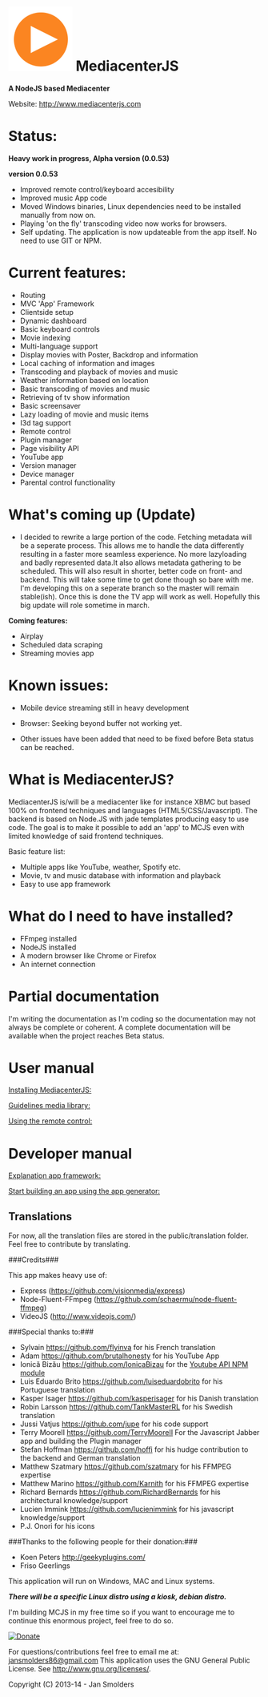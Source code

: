 ![logo](/public/core/css/img/logo.png) MediacenterJS
=============

__A NodeJS based Mediacenter__ 

Website: http://www.mediacenterjs.com

Status: 
=======

__Heavy work in progress, Alpha version (0.0.53)__

__version 0.0.53__

* Improved remote control/keyboard accesibility 
* Improved music App code
* Moved Windows binaries, Linux dependencies need to be installed manually from now on.
* Playing 'on the fly' transcoding video now works for browsers.
* Self updating. The application is now updateable from the app itself. No need to use GIT or NPM.
		
Current features:
===========

* Routing
* MVC 'App' Framework
* Clientside setup
* Dynamic dashboard
* Basic keyboard controls
* Movie indexing
* Multi-language support
* Display movies with Poster, Backdrop and information 
* Local caching of information and images
* Transcoding and playback of movies and music
* Weather information based on location
* Basic transcoding of movies and music
* Retrieving of tv show information
* Basic screensaver
* Lazy loading of movie and music items
* I3d tag support
* Remote control
* Plugin manager
* Page visibility API
* YouTube app
* Version manager
* Device manager
* Parental control functionality

What's coming up (Update)
==================
* I decided to rewrite a large portion of the code. Fetching metadata will be a seperate process. This allows me to handle the data differently resulting in a faster more seamless experience. No more lazyloading and badly represented data.It also allows metadata gathering to be scheduled. This will also result in shorter, better code on front- and backend. This will take some time to get done though so bare with me. I'm developing this on a seperate branch so the master will remain stable(ish). Once this is done the TV app will work as well. Hopefully this big update will role sometime in march.


__Coming features:__

* Airplay
* Scheduled data scraping
* Streaming movies app

Known issues:
==================

* Mobile device streaming still in heavy development
* Browser: Seeking beyond buffer not working yet.

* Other issues have been added that need to be fixed before Beta status can be reached.

What is MediacenterJS?
=========================

MediacenterJS is/will be a mediacenter like for instance XBMC but based 100% on frontend techniques and languages (HTML5/CSS/Javascript).
The backend is based on Node.JS with jade templates producing easy to use code. 
The goal is to make it possible to add an 'app' to MCJS even with limited knowledge of said frontend techniques. 

Basic feature list:

* Multiple apps like YouTube, weather, Spotify etc.
* Movie, tv and music database with information and playback
* Easy to use app framework

What do I need to have installed? 
==========================

* FFmpeg installed
* NodeJS installed
* A modern browser like Chrome or Firefox
* An internet connection

Partial documentation 
==========================
I'm writing the documentation as I'm coding so the documentation may not always be complete or coherent. 
A complete documentation will be available when the project reaches Beta status.

# User manual

[Installing MediacenterJS:](https://github.com/jansmolders86/mediacenterjs/wiki/User-manual:---installing-MediacenterJS)

[Guidelines media library:](https://github.com/jansmolders86/mediacenterjs/wiki/User-manual:-Guidelines-media-library)

[Using the remote control:](https://github.com/jansmolders86/mediacenterjs/wiki/User-Manual:-Using-the-remote-control)

# Developer manual

[Explanation app framework:](https://github.com/jansmolders86/mediacenterjs/wiki/Developer-manual:-app-framework)

[Start building an app using the app generator:](https://github.com/jansmolders86/mediacenterjs/wiki/Developer-manual:-Start-building-an-app-using-the-app-generator)

Translations
-------------
For now, all the translation files are stored in the public/translation folder.
Feel free to contribute by translating.

###Credits###

This app makes heavy use of:

* Express (https://github.com/visionmedia/express)
* Node-Fluent-FFmpeg (https://github.com/schaermu/node-fluent-ffmpeg)
* VideoJS (http://www.videojs.com/)

###Special thanks to:###

* Sylvain https://github.com/flyinva for his French translation
* Adam https://github.com/brutalhonesty for his YouTube App
* Ionică Bizău https://github.com/IonicaBizau for the [Youtube API NPM module](https://github.com/IonicaBizau/youtube-api)
* Luis Eduardo Brito https://github.com/luiseduardobrito for his Portuguese translation
* Kasper Isager https://github.com/kasperisager for his Danish translation
* Robin Larsson	https://github.com/TankMasterRL for his Swedish translation
* Jussi Vatjus https://github.com/jupe for his code support
* Terry MooreII https://github.com/TerryMooreII For the Javascript Jabber app and building the Plugin manager
* Stefan Hoffman https://github.com/hoffi for his hudge contribution to the backend and German translation 
* Matthew Szatmary https://github.com/szatmary for his FFMPEG expertise
* Matthew Marino https://github.com/Karnith for his FFMPEG expertise
* Richard Bernards https://github.com/RichardBernards for his architectural knowledge/support
* Lucien Immink https://github.com/lucienimmink for his javascript knowledge/support
* P.J. Onori for his icons

###Thanks to the following people for their donation:###

* Koen Peters http://geekyplugins.com/
* Friso Geerlings 

This application will run on Windows, MAC and Linux systems. 

***There will be a specific Linux distro using a kiosk, debian distro.***

I'm building MCJS in my free time so if you want to encourage me to continue this enormous project, feel free to do so.

[![Donate](http://www.mediacenterjs.com/global/images/github/paypal-donate.gif)](https://www.paypal.com/cgi-bin/webscr?cmd=_s-xclick&hosted_button_id=DHV3M4SST8C5L)

For questions/contributions feel free to email me at: jansmolders86@gmail.com
This application uses the GNU General Public License. See <http://www.gnu.org/licenses/>.

Copyright (C) 2013-14 - Jan Smolders
